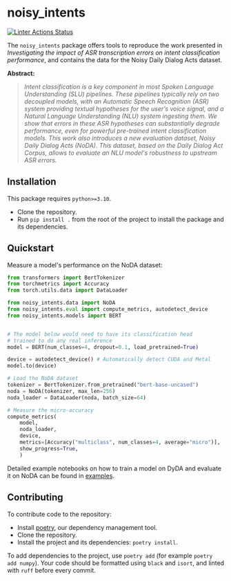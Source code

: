 # noisy_intents
[![Linter Actions Status](https://github.com/Seon82/noisy_intents/actions/workflows/lint.yml/badge.svg?branch=main)](https://github.com/Seon82/noisy_intents/actions)

The `noisy_intents` package offers tools to reproduce the work presented in *Investigating the impact of ASR transcription errors on intent classification performance*, and contains the data for the Noisy Daily Dialog Acts dataset.

**Abstract:**
>*Intent classification is a key component in most Spoken Language Understanding (SLU) pipelines. These  pipelines typically rely on two decoupled models, with an Automatic Speech Recognition (ASR) system providing textual hypotheses for the user’s voice signal, and a Natural Language Understanding (NLU) system ingesting them. 
We show that errors in these ASR hypotheses can substantially degrade performance, even for powerful pre-trained intent classification models.
This work also introduces a new evaluation dataset, Noisy Daily Dialog Acts (NoDA). This dataset, based on the Daily Dialog Act Corpus, allows to evaluate an NLU model's robustness to upstream ASR errors.*

## Installation
This package requires `python>=3.10`.

* Clone the repository.
* Run `pip install .` from the root of the project to install the package and its dependencies.

## Quickstart
Measure a model's performance on the NoDA dataset:
```python
from transformers import BertTokenizer
from torchmetrics import Accuracy
from torch.utils.data import DataLoader

from noisy_intents.data import NoDA
from noisy_intents.eval import compute_metrics, autodetect_device
from noisy_intents.models import BERT


# The model below would need to have its classification head
# trained to do any real inference
model = BERT(num_classes=4, dropout=0.1, load_pretrained=True)

device = autodetect_device() # Automatically detect CUDA and Metal
model.to(device)

# Load the NoDA dataset
tokenizer = BertTokenizer.from_pretrained("bert-base-uncased")
noda = NoDA(tokenizer, max_len=256)
noda_loader = DataLoader(noda, batch_size=64)

# Measure the micro-accuracy
compute_metrics(
    model, 
    noda_loader, 
    device, 
    metrics=[Accuracy("multiclass", num_classes=4, average="micro")],
    show_progress=True,
    )
```

Detailed example notebooks on how to train a model on DyDA and evaluate it on NoDA can be found in [examples](./examples/). 
## Contributing
To contribute code to the repository:

* Install [poetry](https://python-poetry.org/docs/#installation), our dependency management tool.
* Clone the repository.
* Install the project and its dependencies: `poetry install`.
  
To add dependencies to the project, use `poetry add` (for example `poetry add numpy`). Your code should be formatted using `black` and `isort`, and linted with `ruff` before every commit.


